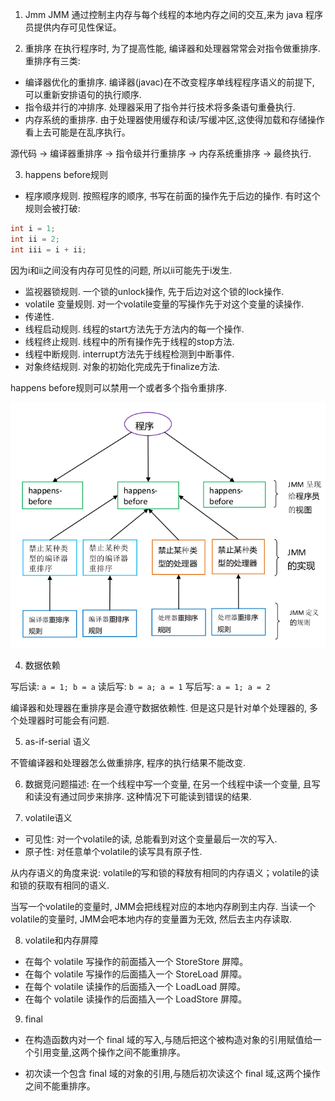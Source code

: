 1. Jmm
JMM 通过控制主内存与每个线程的本地内存之间的交互,来为 java 程序员提供内存可见性保证。

2. 重排序
在执行程序时, 为了提高性能, 编译器和处理器常常会对指令做重排序. 重排序有三类:
- 编译器优化的重排序. 编译器(javac)在不改变程序单线程程序语义的前提下, 可以重新安排语句的执行顺序. 
- 指令级并行的冲排序. 处理器采用了指令并行技术将多条语句重叠执行. 
- 内存系统的重排序. 由于处理器使用缓存和读/写缓冲区,这使得加载和存储操作看上去可能是在乱序执行。

源代码 -> 编译器重排序 -> 指令级并行重排序 -> 内存系统重排序 -> 最终执行.

3. happens before规则
- 程序顺序规则. 按照程序的顺序, 书写在前面的操作先于后边的操作. 有时这个规则会被打破:

```java
int i = 1;
int ii = 2;
int iii = i + ii;
```
因为i和ii之间没有内存可见性的问题, 所以ii可能先于i发生. 

- 监视器锁规则. 一个锁的unlock操作, 先于后边对这个锁的lock操作.
- volatile 变量规则. 对一个volatile变量的写操作先于对这个变量的读操作.
- 传递性. 
- 线程启动规则. 线程的start方法先于方法内的每一个操作.
- 线程终止规则. 线程中的所有操作先于线程的stop方法.
- 线程中断规则. interrupt方法先于线程检测到中断事件. 
- 对象终结规则. 对象的初始化完成先于finalize方法. 

happens before规则可以禁用一个或者多个指令重排序. 

![happens-before.png](../images/happens-before.bmp)

4. 数据依赖

写后读: `a = 1; b = a`
读后写: `b = a; a = 1`
写后写: `a = 1; a = 2`

编译器和处理器在重排序是会遵守数据依赖性. 但是这只是针对单个处理器的, 多个处理器时可能会有问题.

5. as-if-serial 语义

不管编译器和处理器怎么做重排序, 程序的执行结果不能改变.

6. 数据竞问题描述: 在一个线程中写一个变量, 在另一个线程中读一个变量, 且写和读没有通过同步来排序. 这种情况下可能读到错误的结果.

7. volatile语义
- 可见性: 对一个volatile的读, 总能看到对这个变量最后一次的写入. 
- 原子性: 对任意单个volatile的读写具有原子性.

从内存语义的角度来说: 
volatile的写和锁的释放有相同的内存语义；volatile的读和锁的获取有相同的语义.

当写一个volatile的变量时, JMM会把线程对应的本地内存刷到主内存. 
当读一个volatile的变量时, JMM会吧本地内存的变量置为无效, 然后去主内存读取. 

8. volatile和内存屏障
- 在每个 volatile 写操作的前面插入一个 StoreStore 屏障。
- 在每个 volatile 写操作的后面插入一个 StoreLoad 屏障。
- 在每个 volatile 读操作的后面插入一个 LoadLoad 屏障。
- 在每个 volatile 读操作的后面插入一个 LoadStore 屏障。

9. final
- 在构造函数内对一个 final 域的写入,与随后把这个被构造对象的引用赋值给一个引用变量,这两个操作之间不能重排序。

- 初次读一个包含 final 域的对象的引用,与随后初次读这个 final 域,这两个操作之间不能重排序。